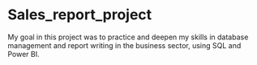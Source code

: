# Sales_report_project
My goal in this project was to practice and deepen my skills in database management and report writing in the business sector, using SQL and Power BI.
